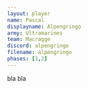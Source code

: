 ```yaml
---
layout: player
name: Pascal
displayname: Alpengringo
army: Ultramarines
team: Macragge
discord: alpengringo
filename: alpengringo
phases: [1,2]
---
```

bla bla